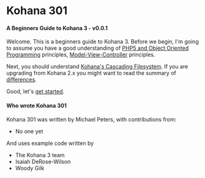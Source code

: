 # Kohana 301
#### A Beginners Guide to Kohana 3 - v0.0.1

Welcome.  This is a beginners guide to Kohana 3.  Before we begin, I'm going to assume you have a good understanding of [PHP5 and Object Oriented Programming](kohana301.php5oop) principles, [Model-View-Controller](kohana301.mvc) principles.

Next, you should understand [Kohana's Cascading Filesystem](kohana301.cascade).  If you are upgrading from Kohana 2.x you might want to read the summary of [differences](kohana301.differences).

Good, let's [get started](kohana301.gettingstarted).

#### Who wrote Kohana 301

Kohana 301 was written by Michael Peters, with contributions from:

*  No one yet

And uses example code written by

*  The Kohana 3 team
*  Isaiah DeRose-Wilson
*  Woody Gilk